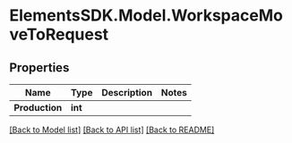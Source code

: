 # ElementsSDK.Model.WorkspaceMoveToRequest

## Properties

Name | Type | Description | Notes
------------ | ------------- | ------------- | -------------
**Production** | **int** |  | 

[[Back to Model list]](../#documentation-for-models) [[Back to API list]](../#documentation-for-api-endpoints) [[Back to README]](../)

